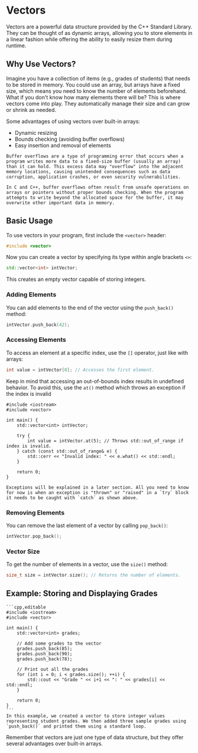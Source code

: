 # Vectors

Vectors are a powerful data structure provided by the C++ Standard Library. They can be thought of as dynamic arrays, allowing you to store elements in a linear fashion while offering the ability to easily resize them during runtime.

## Why Use Vectors?

Imagine you have a collection of items (e.g., grades of students) that needs to be stored in memory. You could use an array, but arrays have a fixed size, which means you need to know the number of elements beforehand. What if you don't know how many elements there will be? This is where vectors come into play. They automatically manage their size and can grow or shrink as needed.

Some advantages of using vectors over built-in arrays:
- Dynamic resizing
- Bounds checking (avoiding buffer overflows)
- Easy insertion and removal of elements

~~~admonish tip title="Buffer Overflows"
Buffer overflows are a type of programming error that occurs when a program writes more data to a fixed-size buffer (usually an array) than it can hold. This excess data may "overflow" into the adjacent memory locations, causing unintended consequences such as data corruption, application crashes, or even security vulnerabilities.

In C and C++, buffer overflows often result from unsafe operations on arrays or pointers without proper bounds checking. When the program attempts to write beyond the allocated space for the buffer, it may overwrite other important data in memory.
~~~

## Basic Usage

To use vectors in your program, first include the `<vector>` header:

```cpp
#include <vector>
```

Now you can create a vector by specifying its type within angle brackets `<>`:

```cpp
std::vector<int> intVector;
```

This creates an empty vector capable of storing integers.

### Adding Elements

You can add elements to the end of the vector using the `push_back()` method:

```cpp
intVector.push_back(42);
```

### Accessing Elements

To access an element at a specific index, use the `[]` operator, just like with arrays:

```cpp
int value = intVector[0]; // Accesses the first element.
```

Keep in mind that accessing an out-of-bounds index results in undefined behavior. To avoid this, use the `at()` method which throws an exception if the index is invalid

```cpp,editable
#include <iostream>
#include <vector>

int main() {
    std::vector<int> intVector;

    try {
        int value = intVector.at(5); // Throws std::out_of_range if index is invalid.
    } catch (const std::out_of_range& e) {
        std::cerr << "Invalid index: " << e.what() << std::endl;
    }
    
    return 0;
}
```

~~~admonish
Exceptions will be explained in a later section. All you need to know for now is when an exception is "thrown" or "raised" in a `try` block it needs to be caught with `catch` as shown above.
~~~

### Removing Elements

You can remove the last element of a vector by calling `pop_back()`:

```cpp
intVector.pop_back();
```

### Vector Size

To get the number of elements in a vector, use the `size()` method:

```cpp
size_t size = intVector.size(); // Returns the number of elements.
```

## Example: Storing and Displaying Grades

~~~admonish example title="Storing Grades"
```cpp,editable
#include <iostream>
#include <vector>

int main() {
    std::vector<int> grades;

    // Add some grades to the vector
    grades.push_back(85);
    grades.push_back(90);
    grades.push_back(78);

    // Print out all the grades
    for (int i = 0; i < grades.size(); ++i) {
        std::cout << "Grade " << i+1 << ": " << grades[i] << std::endl;
    }

    return 0;
}
```
In this example, we created a vector to store integer values representing student grades. We then added three sample grades using `push_back()` and printed them using a standard loop.
~~~

Remember that vectors are just one type of data structure, but they offer several advantages over built-in arrays.